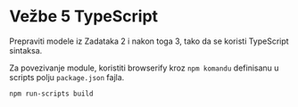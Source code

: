 Vežbe 5 TypeScript
=======================================
Prepraviti modele iz Zadataka 2 i nakon toga 3, tako da se koristi TypeScript sintaksa.

Za povezivanje module, koristiti browserify kroz `npm komandu` definisanu u scripts polju `package.json` fajla.

```
npm run-scripts build
```
